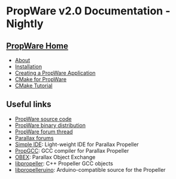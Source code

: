 PropWare v2.0 Documentation - Nightly
=====================================

[PropWare Home](http://david.zemon.name/PropWare/)
--------------------------------------------------
  * [About](./md_About.html)
  * [Installation](./md_Install.html)
  * [Creating a PropWare Application](./md_AppDeployment.html)
  * [CMake for PropWare](./md_CMakeForPropware.html)
  * [CMake Tutorial](./md_CMakeTutorial.html)

Useful links
------------

* [PropWare source code](https://github.com/DavidZemon/PropWare)
* [PropWare binary distribution](http://david.zemon.name/downloads/PropWare_Binaries/)
* [PropWare forum thread](http://forums.parallax.com/showthread.php/157005-FYI-PropWare-Complete-build-system-and-library-for-PropGCC)
* [Parallax forums](http://forums.parallax.com/forumdisplay.php/65-Propeller-1-Multicore-Microcontroller)
* [Simple IDE](http://learn.parallax.com/node/640): Light-weight IDE for Parallax Propeller 
* [PropGCC](https://code.google.com/p/propgcc/): GCC compiler for Parallax Propeller
* [OBEX](http://obex.parallax.com/): Parallax Object Exchange
* [libpropeller](https://github.com/libpropeller/libpropeller): C++ Propeller GCC objects
* [libpropelleruino](https://code.google.com/p/lib-propelleruino/): Arduino-compatible 
  source for the Propeller


